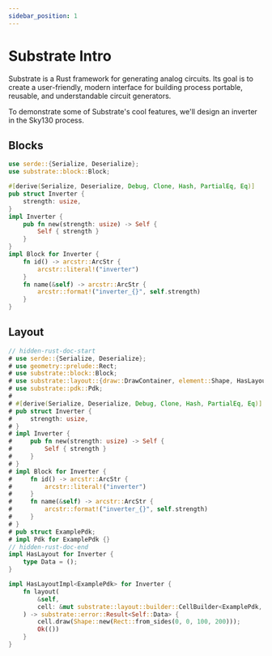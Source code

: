 ```yaml
---
sidebar_position: 1
---
```


# Substrate Intro

Substrate is a Rust framework for generating analog circuits. Its goal is to create a user-friendly, modern interface for building process portable, reusable, and understandable circuit generators.

To demonstrate some of Substrate's cool features, we'll design an inverter in the Sky130 process.

## Blocks

```rust
use serde::{Serialize, Deserialize};
use substrate::block::Block;

#[derive(Serialize, Deserialize, Debug, Clone, Hash, PartialEq, Eq)]
pub struct Inverter {
    strength: usize,
}
impl Inverter {
    pub fn new(strength: usize) -> Self {
        Self { strength }
    }
}
impl Block for Inverter {
    fn id() -> arcstr::ArcStr {
        arcstr::literal!("inverter")
    }
    fn name(&self) -> arcstr::ArcStr {
        arcstr::format!("inverter_{}", self.strength)
    }
}
```

## Layout

```rust
// hidden-rust-doc-start
# use serde::{Serialize, Deserialize};
# use geometry::prelude::Rect;
# use substrate::block::Block;
# use substrate::layout::{draw::DrawContainer, element::Shape, HasLayout, HasLayoutImpl};
# use substrate::pdk::Pdk;
# 
# #[derive(Serialize, Deserialize, Debug, Clone, Hash, PartialEq, Eq)]
# pub struct Inverter {
#     strength: usize,
# }
# impl Inverter {
#     pub fn new(strength: usize) -> Self {
#         Self { strength }
#     }
# }
# impl Block for Inverter {
#     fn id() -> arcstr::ArcStr {
#         arcstr::literal!("inverter")
#     }
#     fn name(&self) -> arcstr::ArcStr {
#         arcstr::format!("inverter_{}", self.strength)
#     }
# }
# pub struct ExamplePdk;
# impl Pdk for ExamplePdk {}
// hidden-rust-doc-end
impl HasLayout for Inverter {
    type Data = ();
}

impl HasLayoutImpl<ExamplePdk> for Inverter {
    fn layout(
        &self,
        cell: &mut substrate::layout::builder::CellBuilder<ExamplePdk, Self>,
    ) -> substrate::error::Result<Self::Data> {
        cell.draw(Shape::new(Rect::from_sides(0, 0, 100, 200)));
        Ok(())
    }
}
```


